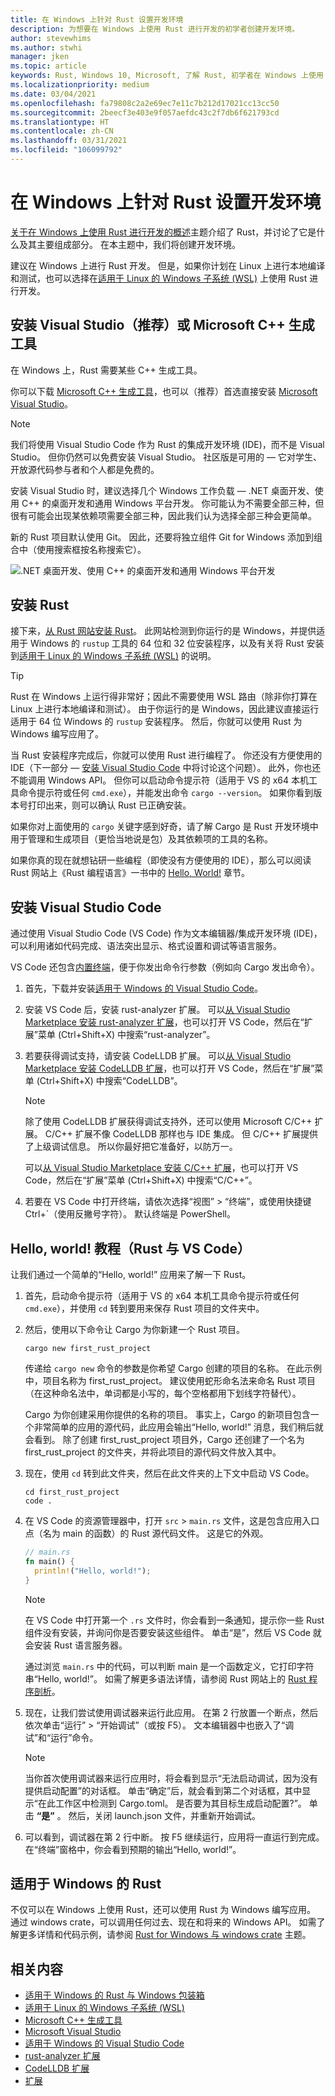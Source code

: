 ```yaml
---
title: 在 Windows 上针对 Rust 设置开发环境
description: 为想要在 Windows 上使用 Rust 进行开发的初学者创建开发环境。
author: stevewhims
ms.author: stwhi
manager: jken
ms.topic: article
keywords: Rust, Windows 10, Microsoft, 了解 Rust, 初学者在 Windows 上使用 Rust 进行开发, 结合使用 Rust 与 VS Code
ms.localizationpriority: medium
ms.date: 03/04/2021
ms.openlocfilehash: fa79808c2a2e69ec7e11c7b212d17021cc13cc50
ms.sourcegitcommit: 2beecf3e403e9f057aefdc43c2f7db6f621793cd
ms.translationtype: HT
ms.contentlocale: zh-CN
ms.lasthandoff: 03/31/2021
ms.locfileid: "106099792"
---
```

# <a name="set-up-your-dev-environment-on-windows-for-rust"></a>在 Windows 上针对 Rust 设置开发环境

[关于在 Windows 上使用 Rust 进行开发的概述](overview.md)主题介绍了 Rust，并讨论了它是什么及其主要组成部分。 在本主题中，我们将创建开发环境。

建议在 Windows 上进行 Rust 开发。 但是，如果你计划在 Linux 上进行本地编译和测试，也可以选择在[适用于 Linux 的 Windows 子系统 (WSL)](/windows/wsl/about) 上使用 Rust 进行开发。

## <a name="install-visual-studio-recommended-or-the-microsoft-c-build-tools"></a>安装 Visual Studio（推荐）或 Microsoft C++ 生成工具

在 Windows 上，Rust 需要某些 C++ 生成工具。

你可以下载 [Microsoft C++ 生成工具](https://visualstudio.microsoft.com/visual-cpp-build-tools/)，也可以（推荐）首选直接安装 [Microsoft Visual Studio](https://visualstudio.microsoft.com/downloads/)。

> [!NOTE]
> 我们将使用 Visual Studio Code 作为 Rust 的集成开发环境 (IDE)，而不是 Visual Studio。 但你仍然可以免费安装 Visual Studio。 社区版是可用的 &mdash; 它对学生、开放源代码参与者和个人都是免费的。

安装 Visual Studio 时，建议选择几个 Windows 工作负载 &mdash; .NET 桌面开发、使用 C++ 的桌面开发和通用 Windows 平台开发。 你可能认为不需要全部三种，但很有可能会出现某依赖项需要全部三种，因此我们认为选择全部三种会更简单。

新的 Rust 项目默认使用 Git。 因此，还要将独立组件 Git for Windows 添加到组合中（使用搜索框按名称搜索它）。

![.NET 桌面开发、使用 C++ 的桌面开发和通用 Windows 平台开发](../../images/rust-vs-workloads.png)

## <a name="install-rust"></a>安装 Rust

接下来，[从 Rust 网站安装 Rust](https://www.rust-lang.org/tools/install)。 此网站检测到你运行的是 Windows，并提供适用于 Windows 的 `rustup` 工具的 64 位和 32 位安装程序，以及有关将 Rust 安装到[适用于 Linux 的 Windows 子系统 (WSL)](/windows/wsl/about) 的说明。

> [!TIP]
> Rust 在 Windows 上运行得非常好；因此不需要使用 WSL 路由（除非你打算在 Linux 上进行本地编译和测试）。 由于你运行的是 Windows，因此建议直接运行适用于 64 位 Windows 的 `rustup` 安装程序。 然后，你就可以使用 Rust 为 Windows 编写应用了。

当 Rust 安装程序完成后，你就可以使用 Rust 进行编程了。 你还没有方便使用的 IDE（下一部分 &mdash; [安装 Visual Studio Code](#install-visual-studio-code) 中将讨论这个问题）。 此外，你也还不能调用 Windows API。 但你可以启动命令提示符（适用于 VS 的 x64 本机工具命令提示符或任何 `cmd.exe`），并能发出命令 `cargo --version`。 如果你看到版本号打印出来，则可以确认 Rust 已正确安装。

如果你对上面使用的 `cargo` 关键字感到好奇，请了解 Cargo 是 Rust 开发环境中用于管理和生成项目（更恰当地说是包）及其依赖项的工具的名称。

如果你真的现在就想钻研一些编程（即使没有方便使用的 IDE），那么可以阅读 Rust 网站上《Rust 编程语言》一书中的 [Hello, World!](https://doc.rust-lang.org/book/ch01-02-hello-world.html) 章节。

## <a name="install-visual-studio-code"></a>安装 Visual Studio Code

通过使用 Visual Studio Code (VS Code) 作为文本编辑器/集成开发环境 (IDE)，可以利用诸如代码完成、语法突出显示、格式设置和调试等语言服务。

VS Code 还包含[内置终端](https://code.visualstudio.com/docs/editor/integrated-terminal)，便于你发出命令行参数（例如向 Cargo 发出命令）。

1. 首先，下载并安装[适用于 Windows 的 Visual Studio Code](https://code.visualstudio.com)。

2. 安装 VS Code 后，安装 rust-analyzer 扩展。 可以[从 Visual Studio Marketplace 安装 rust-analyzer 扩展](https://marketplace.visualstudio.com/items?itemName=matklad.rust-analyzer)，也可以打开 VS Code，然后在“扩展”菜单 (Ctrl+Shift+X) 中搜索“rust-analyzer”。

3. 若要获得调试支持，请安装 CodeLLDB 扩展。 可以[从 Visual Studio Marketplace 安装 CodeLLDB 扩展](https://marketplace.visualstudio.com/items?itemName=vadimcn.vscode-lldb)，也可以打开 VS Code，然后在“扩展”菜单 (Ctrl+Shift+X) 中搜索“CodeLLDB”。

   > [!NOTE]
   > 除了使用 CodeLLDB 扩展获得调试支持外，还可以使用 Microsoft C/C++ 扩展。 C/C++ 扩展不像 CodeLLDB 那样也与 IDE 集成。 但 C/C++ 扩展提供了上级调试信息。 所以你最好把它准备好，以防万一。
   >
   > 可以[从 Visual Studio Marketplace 安装 C/C++ 扩展](https://marketplace.visualstudio.com/items?itemName=ms-vscode.cpptools)，也可以打开 VS Code，然后在“扩展”菜单 (Ctrl+Shift+X) 中搜索“C/C++”。

4. 若要在 VS Code 中打开终端，请依次选择“视图” > “终端”，或使用快捷键 Ctrl+`（使用反撇号字符）。 默认终端是 PowerShell。

## <a name="hello-world-tutorial-rust-with-vs-code"></a>Hello, world! 教程（Rust 与 VS Code）

让我们通过一个简单的“Hello, world!” 应用来了解一下 Rust。

1. 首先，启动命令提示符（适用于 VS 的 x64 本机工具命令提示符或任何 `cmd.exe`），并使用 `cd` 转到要用来保存 Rust 项目的文件夹中。

2. 然后，使用以下命令让 Cargo 为你新建一个 Rust 项目。

   ```console
   cargo new first_rust_project
   ```

   传递给 `cargo new` 命令的参数是你希望 Cargo 创建的项目的名称。 在此示例中，项目名称为 first_rust_project。 建议使用蛇形命名法来命名 Rust 项目（在这种命名法中，单词都是小写的，每个空格都用下划线字符替代）。

   Cargo 为你创建采用你提供的名称的项目。 事实上，Cargo 的新项目包含一个非常简单的应用的源代码，此应用会输出“Hello, world!” 消息，我们稍后就会看到。 除了创建 first_rust_project 项目外，Cargo 还创建了一个名为 first_rust_project 的文件夹，并将此项目的源代码文件放入其中。

3. 现在，使用 `cd` 转到此文件夹，然后在此文件夹的上下文中启动 VS Code。

   ```console
   cd first_rust_project
   code .
   ```

4. 在 VS Code 的资源管理器中，打开 `src` > `main.rs` 文件，这是包含应用入口点（名为 main 的函数）的 Rust 源代码文件。 这是它的外观。

   ```rust
   // main.rs
   fn main() {
     println!("Hello, world!");
   }
   ```

   > [!NOTE]
   > 在 VS Code 中打开第一个 `.rs` 文件时，你会看到一条通知，提示你一些 Rust 组件没有安装，并询问你是否要安装这些组件。 单击“是”，然后 VS Code 就会安装 Rust 语言服务器。

   通过浏览 `main.rs` 中的代码，可以判断 main 是一个函数定义，它打印字符串“Hello, world!”。 如需了解更多语法详情，请参阅 Rust 网站上的 [Rust 程序剖析](https://doc.rust-lang.org/book/ch01-02-hello-world.html#anatomy-of-a-rust-program)。

5. 现在，让我们尝试使用调试器来运行此应用。 在第 2 行放置一个断点，然后依次单击“运行” > “开始调试”（或按 F5）。 文本编辑器中也嵌入了“调试”和“运行”命令。

   > [!NOTE]
   > 当你首次使用调试器来运行应用时，将会看到显示“无法启动调试，因为没有提供启动配置”的对话框。 单击“确定”后，就会看到第二个对话框，其中显示“在此工作区中检测到 Cargo.toml。 是否要为其目标生成启动配置?”。 单击 **“是”** 。 然后，关闭 launch.json 文件，并重新开始调试。

6. 可以看到，调试器在第 2 行中断。 按 F5 继续运行，应用将一直运行到完成。 在“终端”窗格中，你会看到预期的输出“Hello, world!”。

## <a name="rust-for-windows"></a>适用于 Windows 的 Rust

不仅可以在 Windows 上使用 Rust，还可以使用 Rust 为 Windows 编写应用。 通过 windows crate，可以调用任何过去、现在和将来的 Windows API。 如需了解更多详情和代码示例，请参阅 [Rust for Windows 与 windows crate](rust-for-windows.md) 主题。

## <a name="related"></a>相关内容

* [适用于 Windows 的 Rust 与 Windows 包装箱](rust-for-windows.md)
* [适用于 Linux 的 Windows 子系统 (WSL)](/windows/wsl/about)
* [Microsoft C++ 生成工具](https://visualstudio.microsoft.com/visual-cpp-build-tools/)
* [Microsoft Visual Studio](https://visualstudio.microsoft.com/downloads/)
* [适用于 Windows 的 Visual Studio Code](https://code.visualstudio.com)
* [rust-analyzer 扩展](https://marketplace.visualstudio.com/items?itemName=matklad.rust-analyzer)
* [CodeLLDB 扩展](https://marketplace.visualstudio.com/items?itemName=vadimcn.vscode-lldb)
* [扩展](https://marketplace.visualstudio.com/items?itemName=ms-vscode.cpptools)
